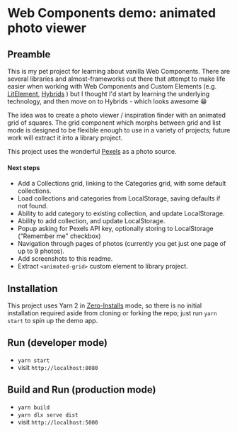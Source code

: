 # Web Components demo: animated photo viewer

## Preamble

This is my pet project for learning about vanilla Web Components. There are several libraries and
almost-frameworks out there that attempt to make life easier when working with Web Components and
Custom Elements (e.g.
[LitElement](https://lit-element.polymer-project.org/),
[Hybrids](https://hybrids.js.org/)
) but I thought I'd start by learning the underlying technology, and then move on to Hybrids - which
looks awesome 😁

The idea was to create a photo viewer / inspiration finder with an animated grid of squares. The
grid component which morphs between grid and list mode is designed to be flexible enough to use in a
variety of projects; future work will extract it into a library project.

This project uses the wonderful [Pexels](https://www.pexels.com/) as a photo source.

#### Next steps

- Add a Collections grid, linking to the Categories grid, with some default collections.
- Load collections and categories from LocalStorage, saving defaults if not found.
- Ability to add category to existing collection, and update LocalStorage.
- Ability to add collection, and update LocalStorage.
- Popup asking for Pexels API key, optionally storing to LocalStorage ("Remember me" checkbox)
- Navigation through pages of photos (currently you get just one page of up to 9 photos).
- Add screenshots to this readme.
- Extract `<animated-grid>` custom element to library project.

## Installation

This project uses Yarn 2 in [Zero-Installs](https://yarnpkg.com/features/zero-installs) mode, so
there is no initial installation required aside from cloning or forking the repo;
just run `yarn start` to spin up the demo app.

## Run (developer mode)

* `yarn start`
* visit `http://localhost:8080`

## Build and Run (production mode)

* `yarn build`
* `yarn dlx serve dist`
* visit `http://localhost:5000`
